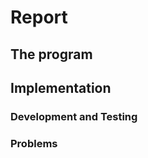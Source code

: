 # Report
## The program
## Implementation
### Development and Testing
### Problems
<!--stackedit_data:
eyJoaXN0b3J5IjpbLTM5MzA0OTI4Ml19
-->